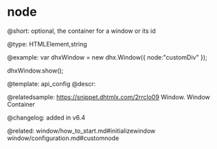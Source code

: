 node
=============

@short: 
optional, the container for a window or its id



@type: HTMLElement,string

@example: 
var dhxWindow = new dhx.Window({
    node:"customDiv"
});
 
dhxWindow.show();


@template:	api_config
@descr: 

@relatedsample:
https://snippet.dhtmlx.com/2rrclo09	Window. Window Container

@changelog: added in v6.4

@related: 
window/how_to_start.md#initializewindow
window/configuration.md#customnode